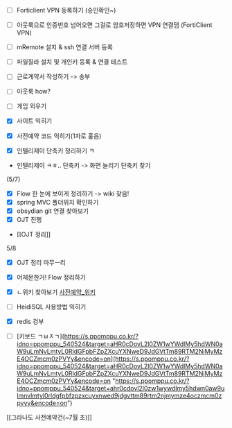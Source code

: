 
- [ ] Forticlient VPN 등록하기 (승인확인~)
- [ ] 아웃룩으로 인증번호 넘어오면 그걸로 암호저장하면 VPN 연결댐 (FortiClient VPN)
- [ ] mRemote 설치 & ssh 연결 서버 등록
- [ ] 파일질라 설치 및 개인키 등록 & 연결 테스트

- [ ] 근로계약서 작성하기 -> 송부
- [ ] 아웃룩 how?

- [ ] 게임 외우기

- [x] 사이트 익히기
- [x] 사전예약 코드 익히기(1차로 훑음)
- [x] 인텔리제이 단축키 정리하기 ㅋ
- 인텔리제이 ㅋㅎ.. 단축키 -> 화면 늘리기 단축키 찾기

(5/7)
- [x] Flow 한 눈에 보이게 정리하기 -> wiki 찾음!
- [x] spring MVC 폴더위치 확인하기
- [x] obsydian git 연결 찾아보기
- [x] OJT 진행
- [[OJT 정리]]

5/8
- [x] OJT 정리 마무ㅡ리
- [x] 어제몬한거! Flow 정리하기
- [x] ㄴ위키 찾아보기
	[사전예약_위키](https://dev.azure.com/jeffkang/ht-devOps/_wiki/wikis/ht-devOps.wiki/423/1)

- [ ] HeidiSQL 사용방법 익히기
- [x] redis 겅부
- [ ] [키보드 ㄱㅂㅈㄱ](https://s.ppomppu.co.kr/?idno=ppomppu_540524&target=aHR0cDovL2l0ZW1wYWdlMy5hdWN0aW9uLmNvLmtyL0RldGFpbFZpZXcuYXNweD9JdGVtTm89RTM2NjMyMzE4OCZmcm0zPVYy&encode=on](https://s.ppomppu.co.kr/?idno=ppomppu_540524&target=aHR0cDovL2l0ZW1wYWdlMy5hdWN0aW9uLmNvLmtyL0RldGFpbFZpZXcuYXNweD9JdGVtTm89RTM2NjMyMzE4OCZmcm0zPVYy&encode=on "https://s.ppomppu.co.kr/?idno=ppomppu_540524&target=ahr0cdovl2l0zw1wywdlmy5hdwn0aw9ulmnvlmtyl0rldgfpbfzpzxcuyxnwed9jdgvttm89rtm2njmymze4oczmcm0zpvyy&encode=on")


[[그라나도 사전예약건(~7월 초)]]
